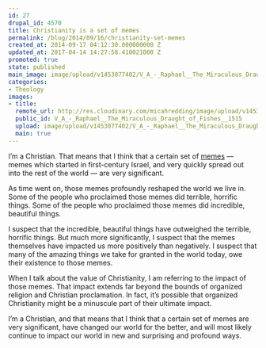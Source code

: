 ```yaml
---
id: 27
drupal_id: 4570
title: Christianity is a set of memes
permalink: /blog/2014/09/16/christianity-set-memes
created_at: 2014-09-17 04:12:30.000000000 Z
updated_at: 2017-04-14 14:27:58.410021000 Z
promoted: true
state: published
main_image: image/upload/v1453077402/V_A_-_Raphael__The_Miraculous_Draught_of_Fishes__1515.jpg
categories:
- Theology
images:
- title: 
  remote_url: http://res.cloudinary.com/micahredding/image/upload/v1453077402/V_A_-_Raphael__The_Miraculous_Draught_of_Fishes__1515.jpg
  public_id: V_A_-_Raphael__The_Miraculous_Draught_of_Fishes__1515
  upload: image/upload/v1453077402/V_A_-_Raphael__The_Miraculous_Draught_of_Fishes__1515.jpg
  main: true
---
```

I’m a Christian. That means that I think that a certain set of [memes](http://en.wikipedia.org/wiki/Meme) — memes which started in first-century Israel, and very quickly spread out into the rest of the world — are very significant.

As time went on, those memes profoundly reshaped the world we live in. Some of the people who proclaimed those memes did terrible, horrific things. Some of the people who proclaimed those memes did incredible, beautiful things.

I suspect that the incredible, beautiful things have outweighed the terrible, horrific things. But much more significantly, I suspect that the memes themselves have impacted us more positively than negatively. I suspect that many of the amazing things we take for granted in the world today, owe their existence to those memes.

When I talk about the value of Christianity, I am referring to the impact of those memes. That impact extends far beyond the bounds of organized religion and Christian proclamation. In fact, it’s possible that organized Christianity might be a minuscule part of their ultimate impact.

I’m a Christian, and that means that I think that a certain set of memes are very significant, have changed our world for the better, and will most likely continue to impact our world in new and surprising and profound ways.
